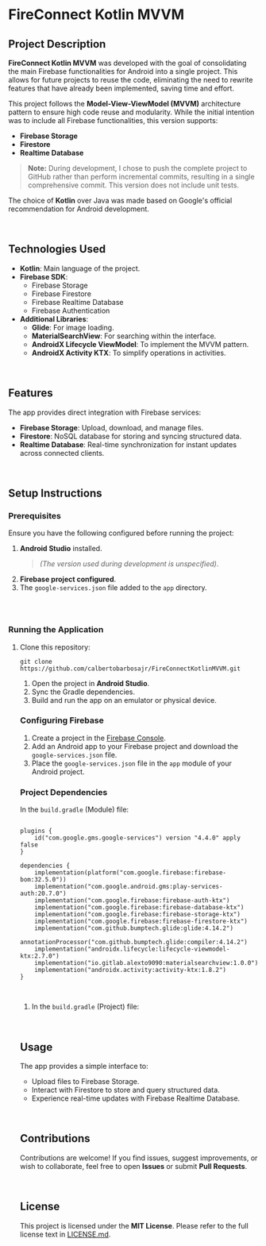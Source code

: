 <h1>FireConnect Kotlin MVVM</h1>
<h2><strong>Project Description</strong></h2>
<p><strong>FireConnect Kotlin MVVM</strong> was developed with the goal of consolidating the main Firebase functionalities for Android into a single project. This allows for future projects to reuse the code, eliminating the need to rewrite features that have already been implemented, saving time and effort.</p>
<p>This project follows the <strong>Model-View-ViewModel (MVVM)</strong> architecture pattern to ensure high code reuse and modularity. While the initial intention was to include all Firebase functionalities, this version supports:</p>
<ul>
<li><strong>Firebase Storage</strong></li>
<li><strong>Firestore</strong></li>
<li><strong>Realtime Database</strong></li>
</ul>
<blockquote>
<p><strong>Note:</strong> During development, I chose to push the complete project to GitHub rather than perform incremental commits, resulting in a single comprehensive commit. This version does not include unit tests.</p>
</blockquote>
<p>The choice of <strong>Kotlin</strong> over Java was made based on Google's official recommendation for Android development.</p>
<p>&nbsp;</p>
<h2><strong>Technologies Used</strong></h2>
<ul>
<li><strong>Kotlin</strong>: Main language of the project.</li>
<li><strong>Firebase SDK</strong>:
<ul>
<li>Firebase Storage</li>
<li>Firebase Firestore</li>
<li>Firebase Realtime Database</li>
<li>Firebase Authentication</li>
</ul>
</li>
<li><strong>Additional Libraries</strong>:
<ul>
<li><strong>Glide</strong>: For image loading.</li>
<li><strong>MaterialSearchView</strong>: For searching within the interface.</li>
<li><strong>AndroidX Lifecycle ViewModel</strong>: To implement the MVVM pattern.</li>
<li><strong>AndroidX Activity KTX</strong>: To simplify operations in activities.</li>
</ul>
</li>
</ul>
<p>&nbsp;</p>
<h2><strong>Features</strong></h2>
<p>The app provides direct integration with Firebase services:</p>
<ul>
<li><strong>Firebase Storage</strong>: Upload, download, and manage files.</li>
<li><strong>Firestore</strong>: NoSQL database for storing and syncing structured data.</li>
<li><strong>Realtime Database</strong>: Real-time synchronization for instant updates across connected clients.</li>
</ul>
<p>&nbsp;</p>
<h2><strong>Setup Instructions</strong></h2>
<h3><strong>Prerequisites</strong></h3>
<p>Ensure you have the following configured before running the project:</p>
<ol>
<li><strong>Android Studio</strong> installed.
<blockquote>
<p><em>(The version used during development is unspecified)</em>.</p>
</blockquote>
</li>
<li><strong>Firebase project configured</strong>.</li>
<li>The <code>google-services.json</code> file added to the <code>app</code> directory.</li>
</ol>
<h3>&nbsp;</h3>
<h3><strong>Running the Application</strong></h3>
<ol>
<li>Clone this repository:
<div class="contain-inline-size rounded-md border-[0.5px] border-token-border-medium relative bg-token-sidebar-surface-primary dark:bg-gray-950">
<div class="flex items-center text-token-text-secondary px-4 py-2 text-xs font-sans justify-between rounded-t-md h-9 bg-token-sidebar-surface-primary dark:bg-token-main-surface-secondary select-none">

<pre>
<code>git clone https://github.com/calbertobarbosajr/FireConnectKotlinMVVM.git</code>
</pre>

</div>

<ol>
<li>Open the project in <strong>Android Studio</strong>.</li>
<li>Sync the Gradle dependencies.</li>
<li>Build and run the app on an emulator or physical device.</li>
</ol>
<h3><strong>Configuring Firebase</strong></h3>
<ol>
<li>Create a project in the <a href="https://console.firebase.google.com" target="_new" rel="noopener">Firebase Console</a>.</li>
<li>Add an Android app to your Firebase project and download the <code>google-services.json</code> file.</li>
<li>Place the <code>google-services.json</code> file in the <code>app</code> module of your Android project.</li>
</ol>
<h3><strong>Project Dependencies</strong></h3>
<p>In the <code>build.gradle</code> (Module) file:</p>

<pre>
<code>
plugins {
    id("com.google.gms.google-services") version "4.4.0" apply false
}

dependencies {
    implementation(platform("com.google.firebase:firebase-bom:32.5.0"))
    implementation("com.google.android.gms:play-services-auth:20.7.0")
    implementation("com.google.firebase:firebase-auth-ktx")
    implementation("com.google.firebase:firebase-database-ktx")
    implementation("com.google.firebase:firebase-storage-ktx")
    implementation("com.google.firebase:firebase-firestore-ktx")
    implementation("com.github.bumptech.glide:glide:4.14.2")
    annotationProcessor("com.github.bumptech.glide:compiler:4.14.2")
    implementation("androidx.lifecycle:lifecycle-viewmodel-ktx:2.7.0")
    implementation("io.gitlab.alexto9090:materialsearchview:1.0.0")
    implementation("androidx.activity:activity-ktx:1.8.2")
}

</code>
</pre>

<ol>
<li>In the <code>build.gradle</code> (Project) file:</li>
</ol>

<p>&nbsp;</p>
<h2><strong>Usage</strong></h2>
<p>The app provides a simple interface to:</p>
<ul>
<li>Upload files to Firebase Storage.</li>
<li>Interact with Firestore to store and query structured data.</li>
<li>Experience real-time updates with Firebase Realtime Database.</li>
</ul>

<p>&nbsp;</p>
<h2><strong>Contributions</strong></h2>
<p>Contributions are welcome! If you find issues, suggest improvements, or wish to collaborate, feel free to open <strong>Issues</strong> or submit <strong>Pull Requests</strong>.</p>

<p>&nbsp;</p>
<h2><strong>License</strong></h2>
<p>This project is licensed under the <strong>MIT License</strong>. Please refer to the full license text in <a href="https://www.mit.edu/~amini/LICENSE.md" target="_new" rel="noopener">LICENSE.md</a>.</p>
